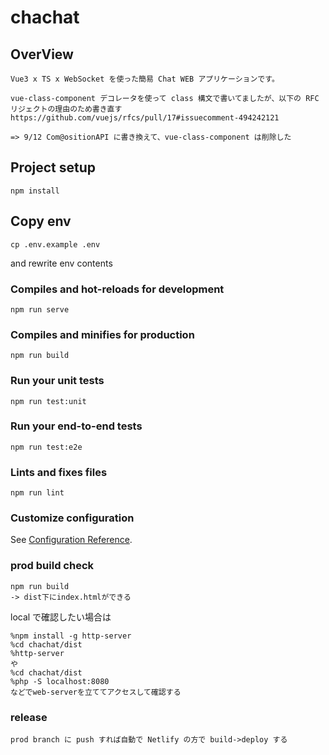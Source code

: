 # chachat

## OverView

```
Vue3 x TS x WebSocket を使った簡易 Chat WEB アプリケーションです。

vue-class-component デコレータを使って class 構文で書いてましたが、以下の RFC リジェクトの理由のため書き直す
https://github.com/vuejs/rfcs/pull/17#issuecomment-494242121

=> 9/12 Com@ositionAPI に書き換えて、vue-class-component は削除した
```

## Project setup

```
npm install
```

## Copy env

```
cp .env.example .env
```

and rewrite env contents

### Compiles and hot-reloads for development

```
npm run serve
```

### Compiles and minifies for production

```
npm run build
```

### Run your unit tests

```
npm run test:unit
```

### Run your end-to-end tests

```
npm run test:e2e
```

### Lints and fixes files

```
npm run lint
```

### Customize configuration

See [Configuration Reference](https://cli.vuejs.org/config/).

### prod build check

```
npm run build
-> dist下にindex.htmlができる
```

local で確認したい場合は

```
%npm install -g http-server
%cd chachat/dist
%http-server
や
%cd chachat/dist
%php -S localhost:8080
などでweb-serverを立ててアクセスして確認する
```

### release

```
prod branch に push すれば自動で Netlify の方で build->deploy する
```
